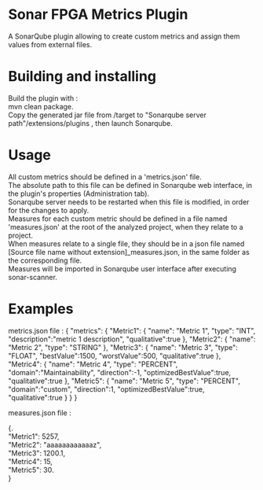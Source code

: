 # Sonar FPGA Metrics Plugin  

A SonarQube plugin allowing to create custom metrics and assign them values from external files. 

# Building and installing  

Build the plugin with :   
mvn clean package.  
Copy the generated jar file from /target to "Sonarqube server path"/extensions/plugins , then launch Sonarqube.   

# Usage

All custom metrics should be defined in a 'metrics.json' file.   
The absolute path to this file can be defined in Sonarqube web interface, in the plugin's properties (Administration tab).   
Sonarqube server needs to be restarted when this file is modified, in order for the changes to apply.   
Measures for each custom metric should be defined in a file named 'measures.json' at the root of the analyzed project, when they relate to a project.    
When measures relate to a single file, they should be in a json file named [Source file name without extension]_measures.json, in the same folder as the corresponding file.    
Measures will be imported in Sonarqube user interface after executing sonar-scanner.   


# Examples

metrics.json file :
{
	"metrics": {
		"Metric1": {
			"name": "Metric 1",
			"type": "INT",
			"description":"metric 1 description",
			"qualitative":true
		},
		"Metric2": {
			"name": "Metric 2",
			"type": "STRING"
		},
		"Metric3": {
			"name": "Metric 3",
			"type": "FLOAT",
			"bestValue":1500,
			"worstValue":500,
			"qualitative":true
		},
		"Metric4": {
			"name": "Metric 4",
			"type": "PERCENT",
			"domain":"Maintainability",
			"direction":-1,
			"optimizedBestValue":true,
			"qualitative":true
		},
		"Metric5": {
			"name": "Metric 5",
			"type": "PERCENT",
			"domain":"custom",
			"direction":1,
			"optimizedBestValue":true,
			"qualitative":true
		}
	}
}


measures.json file :   

{.  
	"Metric1": 5257,   
	"Metric2": "aaaaaaaaaaaaz",   
	"Metric3": 1200.1,   
	"Metric4": 15,   
	"Metric5": 30.  
}    
